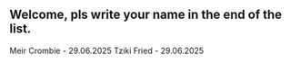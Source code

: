 ## Welcome, pls write your name in the end of the list.
Meir Crombie - 29.06.2025
Tziki Fried - 29.06.2025
